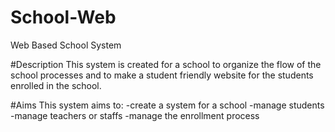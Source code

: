 # School-Web
Web Based School System

#Description
This system is created for a school to organize the flow of the school processes and to make a student friendly website for the students enrolled in the school.

#Aims
This system aims to:
-create a system for a school
-manage students
-manage teachers or staffs
-manage the enrollment process
